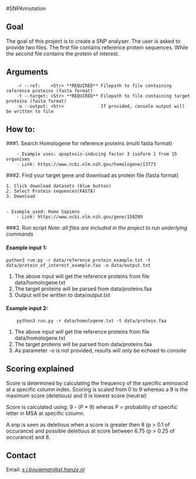 #SNPAnnotation

## Goal
The goal of this project is to create a SNP analyser.
The user is asked to provide two files. The first file contains reference protein sequences. 
While the second file contains the protein of interest. 


## Arguments
        -r --ref:    <Str> **REQUIRED** Filepath to file containing reference proteins (fasta format)
        -t --target: <Str> **REQUIRED** Filepath to file containing target proteins (fasta format)
        -o --output: <Str>              If provided, console output will be written to file

## How to:
###1. Search Homologene for reference proteins (multi fasta format)

        - Example uses: apoptosis-inducing factor 3 isoform 1 from 15 organisms
        - Link: https://www.ncbi.nlm.nih.gov/homologene/13773
        
###2. Find your target gene and download as protein file (fasta format)
    
    
    1. Click download datasets (blue button)
    2. Select Protein sequences(FASTA)
    3. Download
    
    
    - Example used: Homo Sapiens
        - Link: https://www.ncbi.nlm.nih.gov/gene/150209

###3. Run script
*Note: all files are included in the project to run underlying commands*
#### Example input 1:
    python3 run.py -r data/reference_protein_example.txt -t data/protein_of_interest_example.faa -o data/output.txt
1. The above input will get the reference proteins from file data/homologene.txt
2. The target proteins will be parsed from data/proteins.faa
3. Output will be written to data/output.txt

#### Example input 2:
        python3 run.py -r data/homologene.txt -t data/protein.faa
1. The above input will get the reference proteins from file data/homologene.txt
2. The target proteins will be parsed from data/proteins.faa
3. As parameter -o is not provided, results will only be echoed to console        
        
## Scoring explained
Score is determined by calculating the frequency of 
the specific aminoacid at a specific column index.
Scoring is scaled from 0 to 9 whereas a 9 is the 
maximum score (deletious) and 0 is lowest score (neutral)

Score is calculated using: 9 - (P * 9)
wheras P = probability of specific letter in MSA at specific column.

A snp is seen as deletious when a score is greater then 8 (p > 0.1 of occurance) 
and possible deletious at score between 6.75 (p > 0.25 of occurance) and 8.

## Contact
Email: *s.j.bouwman@st.hanze.nl*



